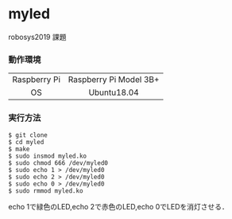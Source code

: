 # myled
robosys2019 課題

### 動作環境
|||
|:--:|:--:|
| Raspberry Pi | Raspberry Pi Model 3B+ |
| OS | Ubuntu18.04 |

### 実行方法
```
$ git clone 
$ cd myled
$ make
$ sudo insmod myled.ko
$ sudo chmod 666 /dev/myled0
$ sudo echo 1 > /dev/myled0
$ sudo echo 2 > /dev/myled0
$ sudo echo 0 > /dev/myled0
$ sudo rmmod myled.ko
```
echo 1で緑色のLED,echo 2で赤色のLED,echo 0でLEDを消灯させる．
